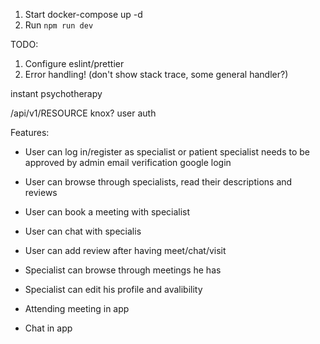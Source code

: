 1. Start docker-compose up -d
2. Run ```npm run dev```

TODO: 
1. Configure eslint/prettier
2. Error handling! (don't show stack trace, some general handler?)

instant psychotherapy

/api/v1/RESOURCE
knox?
user auth


Features:
- User can log in/register as specialist or patient 
    specialist needs to be approved by admin
    email verification
    google login
- User can browse through specialists, read their descriptions and reviews
- User can book a meeting with specialist
- User can chat with specialis
- User can add review after having meet/chat/visit

- Specialist can browse through meetings he has
- Specialist can edit his profile and avalibility

- Attending meeting in app
- Chat in app

